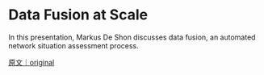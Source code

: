 
# Data Fusion at Scale

In this presentation, Markus De Shon discusses data fusion, an automated network situation assessment process.

[原文｜original](https://insights.sei.cmu.edu/library/data-fusion-at-scale/)
        